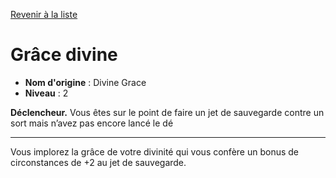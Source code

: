 [Revenir à la liste](list.md)

# Grâce divine

 * **Nom d'origine** : Divine Grace
 * **Niveau** : 2


<p><strong>Déclencheur.</strong> Vous êtes sur le point de faire un jet de sauvegarde contre un sort mais n’avez pas encore lancé le dé</p>
<hr>
<p>Vous implorez la grâce de votre divinité qui vous confère un bonus de circonstances de +2 au jet de sauvegarde.</p>